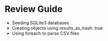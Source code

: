 # Review Guide

* Seeding SQLite3 databases
* Creating objects using results_as_hash: true
* Using foreach to parse CSV files